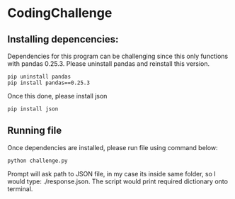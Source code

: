 # CodingChallenge
## Installing depencencies:
Dependencies for this program can be challenging since this only functions with pandas 0.25.3. Please uninstall pandas and reinstall this version.
```
pip uninstall pandas
pip install pandas==0.25.3
```
Once this done, please install json
```
pip install json
````
## Running file
Once dependencies are installed, please run file using command below:
```
python challenge.py
```
Prompt will ask path to JSON file, in my case its inside same folder, so I would type: ./response.json. The script would print required dictionary onto terminal. 
